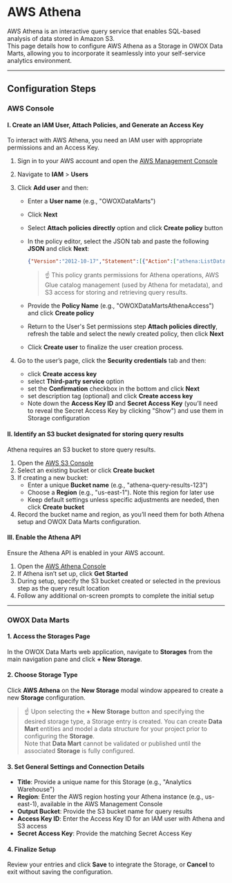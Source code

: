 # AWS Athena

AWS Athena is an interactive query service that enables SQL-based analysis of data stored in Amazon S3.  
This page details how to configure AWS Athena as a Storage in OWOX Data Marts, allowing you to incorporate it seamlessly into your self-service analytics environment.

---

## Configuration Steps

### AWS Console

#### I. Create an IAM User, Attach Policies, and Generate an Access Key

To interact with AWS Athena, you need an IAM user with appropriate permissions and an Access Key.

1. Sign in to your AWS account and open the [AWS Management Console](https://console.aws.amazon.com/)
2. Navigate to **IAM** > **Users**
3. Click **Add user** and then:
   - Enter a **User name** (e.g., "OWOXDataMarts")
   - Click **Next**
   - Select **Attach policies directly** option and click **Create policy** button
   - In the policy editor, select the JSON tab and paste the following **JSON** and click **Next**:

     ```json
     {"Version":"2012-10-17","Statement":[{"Action":["athena:ListDataCatalogs","athena:GetDataCatalog","athena:ListDatabases","athena:GetDatabase","athena:StartQueryExecution","athena:StopQueryExecution","athena:GetQueryExecution","athena:GetQueryResults","athena:GetWorkGroup","athena:BatchGetQueryExecution"],"Effect":"Allow","Resource":"*","Sid":"AthenaPermissions"},{"Action":["glue:CreateTable","glue:UpdateTable","glue:DeleteTable","glue:GetDatabases","glue:GetDatabase","glue:GetTable","glue:GetTables","glue:CreateDatabase","glue:DeleteDatabase"],"Effect":"Allow","Resource":"*","Sid":"GlueAthenaPermissions"},{"Action":["s3:ListBucket","s3:GetBucketLocation","s3:GetObject","s3:ListBucketMultipartUploads","s3:ListMultipartUploadParts","s3:AbortMultipartUpload","s3:PutObject","s3:DeleteObject"],"Effect":"Allow","Resource":"*","Sid":"S3ViaAthenaPermissions"}]}
     ```

     > ☝️ This policy grants permissions for Athena operations, AWS Glue catalog management (used by Athena for metadata), and S3 access for storing and retrieving query results.
   - Provide the **Policy Name** (e.g., "OWOXDataMartsAthenaAccess") and click **Create policy**
   - Return to the User's Set permissions step **Attach policies directly**, refresh the table and select the newly created policy, then click **Next**
   - Click **Create user** to finalize the user creation process.

4. Go to the user’s page, click the **Security credentials** tab and then:
   - click **Create access key**
   - select **Third-party service** option
   - set the **Confirmation** checkbox in the bottom and click **Next**
   - set description tag (optional) and click **Create access key**
   - Note down the **Access Key ID** and **Secret Access Key** (you’ll need to reveal the Secret Access Key by clicking "Show") and use them in Storage configuration

#### II. Identify an S3 bucket designated for storing query results

Athena requires an S3 bucket to store query results.

1. Open the [AWS S3 Console](https://console.aws.amazon.com/s3/)
2. Select an existing bucket or click **Create bucket**
3. If creating a new bucket:
   - Enter a unique **Bucket name** (e.g., "athena-query-results-123")
   - Choose a **Region** (e.g., "us-east-1"). Note this region for later use
   - Keep default settings unless specific adjustments are needed, then click **Create bucket**
4. Record the bucket name and region, as you’ll need them for both Athena setup and OWOX Data Marts configuration.

#### III. Enable the Athena API

Ensure the Athena API is enabled in your AWS account.

1. Open the [AWS Athena Console](https://console.aws.amazon.com/athena/)
2. If Athena isn’t set up, click **Get Started**
3. During setup, specify the S3 bucket created or selected in the previous step as the query result location
4. Follow any additional on-screen prompts to complete the initial setup

---

### OWOX Data Marts

#### 1. Access the Storages Page

In the OWOX Data Marts web application, navigate to **Storages** from the main navigation pane and click **+ New Storage**.

#### 2. Choose Storage Type

Click **AWS Athena** on the **New Storage** modal window appeared to create a new **Storage** configuration.
> ☝️ Upon selecting the **+ New Storage** button and specifying the desired storage type, a Storage entry is created. You can create **Data Mart** entities and model a data structure for your project prior to configuring the **Storage**.  
> Note that **Data Mart** cannot be validated or published until the associated **Storage** is fully configured.

#### 3. Set General Settings and Connection Details

- **Title**: Provide a unique name for this Storage (e.g., "Analytics Warehouse")
- **Region**: Enter the AWS region hosting your Athena instance (e.g., us-east-1), available in the AWS Management Console
- **Output Bucket**: Provide the S3 bucket name for query results
- **Access Key ID**: Enter the Access Key ID for an IAM user with Athena and S3 access
- **Secret Access Key**: Provide the matching Secret Access Key

#### 4. Finalize Setup

Review your entries and click **Save** to integrate the Storage, or **Cancel** to exit without saving the configuration.
